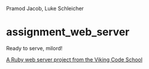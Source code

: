 Pramod Jacob, Luke Schleicher

# assignment_web_server
Ready to serve, milord!

[A Ruby web server project from the Viking Code School](http://www.vikingcodeschool.com)
